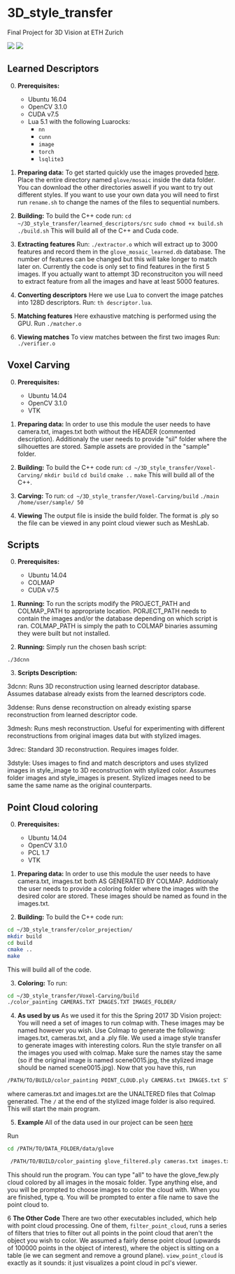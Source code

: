 # 3D_style_transfer
Final Project for 3D Vision at ETH Zurich

![](style.png?raw=true)
![](example.png?raw=true)

## Learned Descriptors

0. **Prerequisites:**
    * Ubuntu 16.04
    * OpenCV 3.1.0
    * CUDA v7.5
    * Lua 5.1 with the following Luarocks:
        * ``nn``
        * ``cunn``
        * ``image``
        * ``torch``
        * ``lsqlite3``

1. **Preparing data:** To get started quickly use the images proveded [here](https://polybox.ethz.ch/index.php/s/82WvLFNBR4ACjir). Place the entire directory named ``glove/mosaic`` inside the data folder. You can download the other directories aswell if you want to try out different styles. If you want to use your own data you will need to first run ``rename.sh`` to change the names of the files to sequential numbers.
2. **Building:** To build the C++ code run:
``cd ~/3D_style_transfer/learned_descriptors/src``
`sudo chmod +x build.sh`
`./build.sh`
This will build all of the C++ and Cuda code.
3. **Extracting features**
Run: `./extractor.o` which will extract up to 3000 features and record them in the ``glove_mosaic_learned.db`` database. The number of features can be changed but this will take longer to match later on. Currently the code is only set to find features in the first 5 images. If you actually want to attempt 3D reconstruciton you will need to extract feature from all the images and have at least 5000 features.
4. **Converting descriptors**
Here we use Lua to convert the image patches into 128D descriptors. Run: `th descriptor.lua`.
5. **Matching features**
Here exhaustive matching is performed using the GPU. Run `./matcher.o`
6. **Viewing matches**
To view matches between the first two images Run: `./verifier.o`

## Voxel Carving

0. **Prerequisites:**
    * Ubuntu 14.04
    * OpenCV 3.1.0
    * VTK

1. **Preparing data:** In order to use this module the user needs to have camera.txt, images.txt both without the HEADER (commented description). Additionaly the user needs to provide "sil" folder where the silhouettes are stored. Sample assets are provided in the "sample" folder.

2. **Building:** To build the C++ code run:
``cd ~/3D_style_transfer/Voxel-Carving/``
`mkdir build`
`cd build`
`cmake ..`
`make`
This will build all of the C++.

2. **Carving:** To run:
``cd ~/3D_style_transfer/Voxel-Carving/build``
``./main /home/user/sample/ 50``

3. **Viewing** The output file is inside the build folder. The format is .ply so the file can be viewed in any point cloud viewer such as MeshLab.

## Scripts

0. **Prerequisites:**
    * Ubuntu 14.04
    * COLMAP
    * CUDA v7.5

1. **Running:** To run the scripts modify the PROJECT_PATH and COLMAP_PATH to appropriate location. PORJECT_PATH needs to contain the images and/or the database depending on which script is ran. COLMAP_PATH is simply the path to COLMAP binaries assuming they were built but not installed.

1. **Running:** Simply run the chosen bash script:

`./3dcnn`

3. **Scripts Description:**

3dcnn: Runs 3D reconstruction using learned descriptor database. Assumes database already exists from the learned descriptors code.

3ddense: Runs dense reconstruction on already existing sparse reconstruction from learned descriptor code.

3dmesh: Runs mesh reconstruction. Useful for experimenting with different reconstructions from original images data but with stylized images.

3drec: Standard 3D reconstruction. Requires images folder.

3dstyle: Uses images to find and match descriptors and uses stylized images in style_image to 3D reconstruction with stylized color. Assumes folder images and style_images is present. Stylized images need to be same the same name as the original counterparts.

## Point Cloud coloring

0. **Prerequisites:**
    * Ubuntu 14.04
    * OpenCV 3.1.0
    * PCL 1.7
    * VTK

1. **Preparing data:** In order to use this module the user needs to have camera.txt, images.txt both AS GENERATED BY COLMAP. Additionaly the user needs to provide a coloring folder where the images with the desired color are stored. These images should be named as found in the images.txt.

2. **Building:** To build the C++ code run:
```bash
cd ~/3D_style_transfer/color_projection/
mkdir build
cd build
cmake ..
make
```
This will build all of the code.

3. **Coloring:** To run:
```bash
cd ~/3D_style_transfer/Voxel-Carving/build 
./color_painting CAMERAS.TXT IMAGES.TXT IMAGES_FOLDER/
```

4. **As used by us** As we used it for this the Spring 2017 3D Vision project:
You will need a set of images to run colmap with. These images may be named however you wish. Use Colmap to generate the following: images.txt, cameras.txt, and a .ply file.
We used a image style transfer to generate images with interesting colors. Run the style transfer on all the images you used with colmap. Make sure the names stay the same (so if the original image is named scene0015.jpg, the stylized image should be named scene0015.jpg).
Now that you have this, run  
  
```bash 
/PATH/TO/BUILD/color_painting POINT_CLOUD.ply CAMERAS.txt IMAGES.txt STYLIZED/IMAGE/FOLDER/ 
```
where cameras.txt and images.txt are the UNALTERED files that Colmap generated. The `/` at the end of the stylized image folder is also required. This will start the main program.

5. **Example** All of the data used in our project can be seen [here](https://polybox.ethz.ch/index.php/s/66sC4mLNNL3y8Lr)

Run

```bash
cd /PATH/TO/DATA_FOLDER/data/glove

 /PATH/TO/BUILD/color_painting glove_filtered.ply cameras.txt images.txt mosaic/ 
```

This should run the program. You can type "all" to have the glove_few.ply cloud colored by all images in the mosaic folder. Type anything else, and you will be prompted to choose images to color the cloud with. When you are finished, type q. You will be prompted to enter a file name to save the point cloud to.


6 **The Other Code** There are two other executables included, which help with point cloud processing. One of them, `filter_point_cloud`, runs a series of filters that tries to filter out all points in the point cloud that aren't the object you wish to color. We assumed a fairly dense point cloud (upwards of 100000 points in the object of interest), where the object is sitting on a table (ie we can segment and remove a ground plane). `view_point_cloud` is exactly as it sounds: it just visualizes a point cloud in pcl's viewer.


